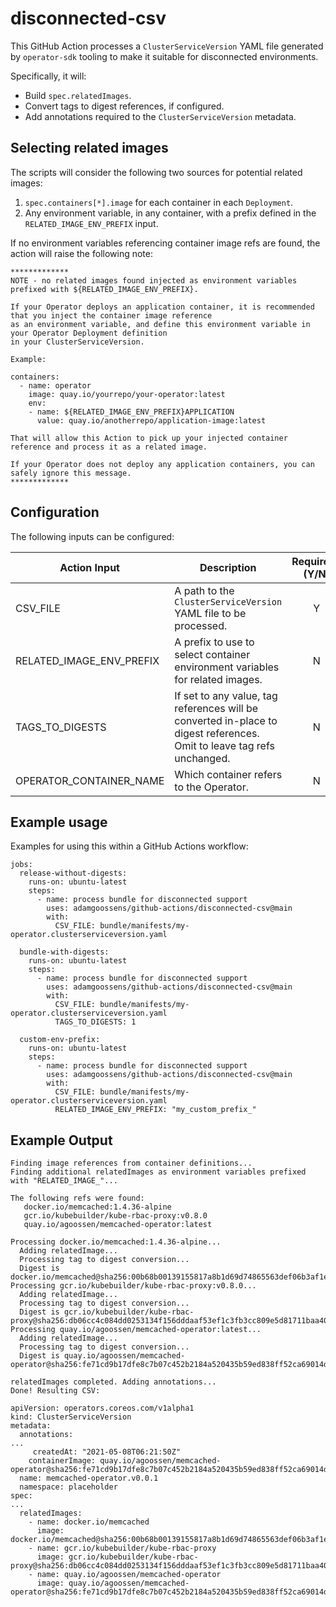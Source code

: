 # disconnected-csv

This GitHub Action processes a `ClusterServiceVersion` YAML file generated by `operator-sdk` tooling to make it suitable for disconnected environments.

Specifically, it will:

* Build `spec.relatedImages`.
* Convert tags to digest references, if configured.
* Add annotations required to the `ClusterServiceVersion` metadata.

## Selecting related images

The scripts will consider the following two sources for potential related images:

1. `spec.containers[*].image` for each container in each `Deployment`.
2. Any environment variable, in any container, with a prefix defined in the `RELATED_IMAGE_ENV_PREFIX` input.

If no environment variables referencing container image refs are found, the action will raise the following note:

```
*************
NOTE - no related images found injected as environment variables prefixed with ${RELATED_IMAGE_ENV_PREFIX}.

If your Operator deploys an application container, it is recommended that you inject the container image reference
as an environment variable, and define this environment variable in your Operator Deployment definition 
in your ClusterServiceVersion.

Example:

containers:
  - name: operator
    image: quay.io/yourrepo/your-operator:latest
    env:
    - name: ${RELATED_IMAGE_ENV_PREFIX}APPLICATION
      value: quay.io/anotherrepo/application-image:latest

That will allow this Action to pick up your injected container reference and process it as a related image.

If your Operator does not deploy any application containers, you can safely ignore this message.
*************
```

## Configuration

The following inputs can be configured:

| Action Input             | Description                                                                               | Required? (Y/N)| Default        |
| ------------------------ | ----------------------------------------------------------------------------------------- | :-------------:| -------------- |
| CSV_FILE                 | A path to the `ClusterServiceVersion` YAML file to be processed.                          | Y              | -              |
| RELATED_IMAGE_ENV_PREFIX | A prefix to use to select container environment variables for related images.             | N              | RELATED_IMAGE_ |
| TAGS_TO_DIGESTS          | If set to any value, tag references will be converted in-place to digest references. Omit to leave tag refs unchanged.      | N              | Unset          |
| OPERATOR_CONTAINER_NAME  | Which container refers to the Operator.                                                   | N              | manager        |

## Example usage

Examples for using this within a GitHub Actions workflow:

```
jobs:
  release-without-digests:
    runs-on: ubuntu-latest
    steps:
      - name: process bundle for disconnected support
        uses: adamgoossens/github-actions/disconnected-csv@main
        with:
          CSV_FILE: bundle/manifests/my-operator.clusterserviceversion.yaml

  bundle-with-digests:
    runs-on: ubuntu-latest
    steps:
      - name: process bundle for disconnected support
        uses: adamgoossens/github-actions/disconnected-csv@main
        with:
          CSV_FILE: bundle/manifests/my-operator.clusterserviceversion.yaml
          TAGS_TO_DIGESTS: 1

  custom-env-prefix:
    runs-on: ubuntu-latest
    steps:
      - name: process bundle for disconnected support
        uses: adamgoossens/github-actions/disconnected-csv@main
        with:
          CSV_FILE: bundle/manifests/my-operator.clusterserviceversion.yaml
          RELATED_IMAGE_ENV_PREFIX: "my_custom_prefix_"
```
## Example Output

```
Finding image references from container definitions...
Finding additional relatedImages as environment variables prefixed with "RELATED_IMAGE_"...

The following refs were found:
   docker.io/memcached:1.4.36-alpine
   gcr.io/kubebuilder/kube-rbac-proxy:v0.8.0
   quay.io/agoossen/memcached-operator:latest

Processing docker.io/memcached:1.4.36-alpine...
  Adding relatedImage...
  Processing tag to digest conversion...
  Digest is docker.io/memcached@sha256:00b68b00139155817a8b1d69d74865563def06b3af1e6fc79ac541a1b2f6b961
Processing gcr.io/kubebuilder/kube-rbac-proxy:v0.8.0...
  Adding relatedImage...
  Processing tag to digest conversion...
  Digest is gcr.io/kubebuilder/kube-rbac-proxy@sha256:db06cc4c084dd0253134f156dddaaf53ef1c3fb3cc809e5d81711baa4029ea4c
Processing quay.io/agoossen/memcached-operator:latest...
  Adding relatedImage...
  Processing tag to digest conversion...
  Digest is quay.io/agoossen/memcached-operator@sha256:fe71cd9b17dfe8c7b07c452b2184a520435b59ed838ff52ca69014d6837f22d9

relatedImages completed. Adding annotations...
Done! Resulting CSV:

apiVersion: operators.coreos.com/v1alpha1
kind: ClusterServiceVersion
metadata:
  annotations:
...
     createdAt: "2021-05-08T06:21:50Z"
    containerImage: quay.io/agoossen/memcached-operator@sha256:fe71cd9b17dfe8c7b07c452b2184a520435b59ed838ff52ca69014d6837f22d9
  name: memcached-operator.v0.0.1
  namespace: placeholder
spec:
...
  relatedImages:
    - name: docker.io/memcached
      image: docker.io/memcached@sha256:00b68b00139155817a8b1d69d74865563def06b3af1e6fc79ac541a1b2f6b961
    - name: gcr.io/kubebuilder/kube-rbac-proxy
      image: gcr.io/kubebuilder/kube-rbac-proxy@sha256:db06cc4c084dd0253134f156dddaaf53ef1c3fb3cc809e5d81711baa4029ea4c
    - name: quay.io/agoossen/memcached-operator
      image: quay.io/agoossen/memcached-operator@sha256:fe71cd9b17dfe8c7b07c452b2184a520435b59ed838ff52ca69014d6837f22d9
```
